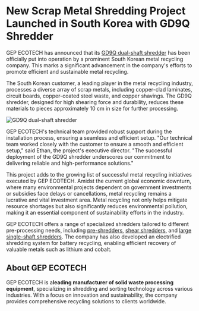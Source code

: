 # New Scrap Metal Shredding Project Launched in South Korea with GD9Q Shredder

GEP ECOTECH has announced that its [GD9Q dual-shaft shredder](https://www.aishred.com/product/double-shaft-shredder.html) has been officially put into operation by a prominent South Korean metal recycling company. This marks a significant advancement in the company's efforts to promote efficient and sustainable metal recycling.

The South Korean customer, a leading player in the metal recycling industry, processes a diverse array of scrap metals, including copper-clad laminates, circuit boards, copper-coated steel waste, and copper shavings. The GD9Q shredder, designed for high shearing force and durability, reduces these materials to pieces approximately 10 cm in size for further processing.

![GD9Q dual-shaft shredder](https://www.aishred.com/dm-content/uploads/z1wdlfm6bvsg.jpg)

GEP ECOTECH's technical team provided robust support during the installation process, ensuring a seamless and efficient setup. "Our technical team worked closely with the customer to ensure a smooth and efficient setup," said Ethan, the project's executive director. "The successful deployment of the GD9Q shredder underscores our commitment to delivering reliable and high-performance solutions."

This project adds to the growing list of successful metal recycling initiatives executed by GEP ECOTECH. Amidst the current global economic downturn, where many environmental projects dependent on government investments or subsidies face delays or cancellations, metal recycling remains a lucrative and vital investment area. Metal recycling not only helps mitigate resource shortages but also significantly reduces environmental pollution, making it an essential component of sustainability efforts in the industry.

GEP ECOTECH offers a range of specialized shredders tailored to different pre-processing needs, including [pre-shredders](https://www.aishred.com/product/pre-shredder.html), [shear shredders](https://www.aishred.com/tag/rotary-shear-shredder/), and [large single-shaft shredders](https://www.aishred.com/product/single-shaft-shredder.html). The company has also developed an electrified shredding system for battery recycling, enabling efficient recovery of valuable metals such as lithium and cobalt.

## About GEP ECOTECH
GEP ECOTECH is a**leading manufacturer of solid waste processing equipment**, specializing in shredding and sorting technology across various industries. With a focus on innovation and sustainability, the company provides comprehensive recycling solutions to clients worldwide.
